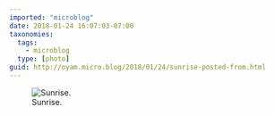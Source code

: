 ```yaml
---
imported: "microblog"
date: 2018-01-24 16:07:03-07:00
taxonomies:
  tags:
    - microblog
  type: [photo]
guid: http://oyam.micro.blog/2018/01/24/sunrise-posted-from.html
---
```

<figure>
  <img src="/media/images/photos/2018/01/sunrise.jpg" title="Sunrise."/>
  <figcaption>Sunrise.</figcaption>
</figure>
